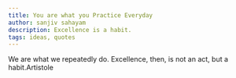 ```yaml
---
title: You are what you Practice Everyday
author: sanjiv sahayam
description: Excellence is a habit.
tags: ideas, quotes
---
```



<p class="quote">We are what we repeatedly do. Excellence, then, is not an act, but a habit.<span class="attribution">Artistole</span></p>